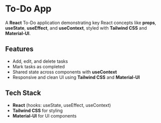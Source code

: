 # To-Do App

A **React** To-Do application demonstrating key React concepts like **props**, **useState**, **useEffect**, and **useContext**, styled with **Tailwind CSS** and **Material-UI**.

## Features

- Add, edit, and delete tasks
- Mark tasks as completed
- Shared state across components with **useContext**
- Responsive and clean UI using **Tailwind CSS** and **Material-UI**

## Tech Stack

- **React** (hooks: useState, useEffect, useContext)
- **Tailwind CSS** for styling
- **Material-UI** for UI components

